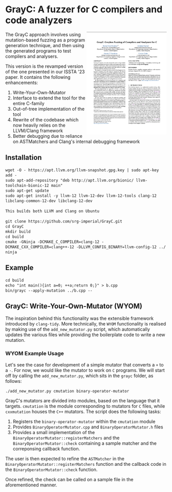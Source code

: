 # GrayC: A fuzzer for C compilers and code analyzers
<a href="https://srg.doc.ic.ac.uk/files/papers/grayc-issta-23.pdf" target="_blank"><img src="img/grayc.png" align="right" width="250"></a>
The GrayC approach involves using mutation-based fuzzing as a program generation technique, and then using the generated programs to test compilers and analysers.  

This version is the revamped version of the one presented in our ISSTA '23 paper. It contains the following enhancements:

1. Write-Your-Own-Mutator
2. Interface to extend the tool for the entire C-family
3. Out-of-tree implementation of the tool
4. Rewrite of the codebase which now heavily relies on the LLVM/Clang framework
5. Better debugging due to reliance on ASTMatchers and Clang's internal debugging framework

## Installation

```
wget -O - https://apt.llvm.org/llvm-snapshot.gpg.key | sudo apt-key add -
sudo apt-add-repository "deb http://apt.llvm.org/bionic/ llvm-toolchain-bionic-12 main"
sudo apt-get update
sudo apt-get install -y llvm-12 llvm-12-dev llvm-12-tools clang-12 libclang-common-12-dev libclang-12-dev 

This builds both LLVM and Clang on Ubuntu

git clone https://github.com/srg-imperial/GrayC.git
cd GrayC
mkdir build
cd build
cmake -GNinja -DCMAKE_C_COMPILER=clang-12 -DCMAKE_CXX_COMPILER=clang++-12 -DLLVM_CONFIG_BINARY=llvm-config-12 ../
ninja
```

## Example

```
cd build 
echo "int main(){int a=0; ++a;return 0;}" > b.cpp
bin/grayc --apply-mutation ../b.cpp --
```

## GrayC: Write-Your-Own-Mutator (WYOM)
The inspiration behind this functionality was the extensible framework introduced by `clang-tidy`. More technically, the `WYOM` functionality is realised by making use of the `add_new_mutator.py` script, which automatically updates the various files while providing the boilerplate code to write a new mutation. 

### WYOM Example Usage
Let's see the case for development of a simple mutator that converts a `+` to a `-`. For now, we would like the mutator to work on `C` programs. We will start off by calling the `add_new_mutator.py`, which sits in the `grayc` folder, as follows:

```
./add_new_mutator.py cmutation binary-operator-mutator
```
GrayC's mutators are divided into modules, based on the language that it targets. `cmutation` is the module corresponding to mutators for `C` files, while `cxxmutation` houses the `C++` mutators. The script does the following tasks:

1. Registers the `binary-operator-mutator` within the `cmutation` module 
2. Provides `BinaryOperatorMutator.cpp` and `BinaryOperatorMutator.h` files
3. Provides a small implementation of the `BinaryOperatorMutator::registerMatchers` and the `BinaryOperatorMutator::check` containing a sample matcher and the correponsing callback function. 

The user is then expected to refine the `ASTMatcher` in the `BinaryOperatorMutator::registerMatchers` function and the callback code in the `BinaryOperatorMutator::check` function. 

Once refined, the check can be called on a sample file in the aforementioned manner. 
